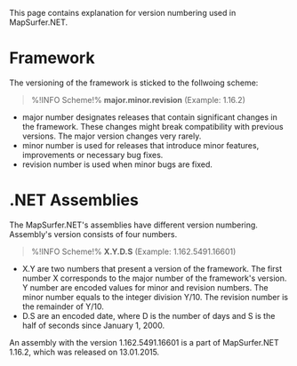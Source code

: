 This page contains explanation for version numbering used in MapSurfer.NET.

# Framework #


The versioning of the framework is sticked to the follwoing scheme:

>%!INFO Scheme!%
>**major.minor.revision**   (Example: 1.16.2)

- major number designates releases that contain significant changes in the framework. These changes might break compatibility with previous versions. The major version changes very rarely.
- minor number is used for releases that introduce minor features, improvements or necessary bug fixes.
- revision number is used when minor bugs are fixed.

# .NET Assemblies #

The MapSurfer.NET's assemblies have different version numbering. Assembly's version consists of four numbers.

>%!INFO Scheme!%
>**X.Y.D.S**   (Example: 1.162.5491.16601)

- X.Y are two numbers that present a version of the framework. The first number X corresponds to the major number of the framework's version. Y number are encoded values for minor and revision numbers. The minor number equals to the integer division Y/10. The revision number is the remainder of Y/10.
- D.S are an encoded date, where D is the number of days and S is the half of seconds since January 1, 2000.

An assembly with the version 1.162.5491.16601 is a part of MapSurfer.NET 1.16.2, which was released on 13.01.2015.
